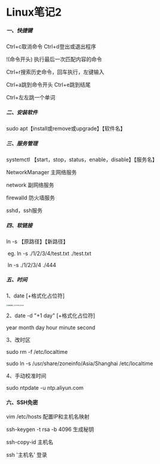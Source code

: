 # Linux笔记2

##### 一、快捷键

Ctrl+c取消命令  Ctrl+d登出或退出程序  

!(命令开头) 执行最后一次匹配内容的命令  

Ctrl+r搜索历史命令，回车执行，左键输入

Ctrl+a跳到命令开头  Ctrl+e跳到结尾

Ctrl+左左跳一个单词

##### 二、安装软件

sudo apt【install或remove或upgrade】【软件名】

##### 三、服务管理

systemctl 【start，stop，status，enable，disable】【服务名】

NetworkManager 主网络服务

network 副网络服务

firewalld 防火墙服务

sshd，ssh服务 

##### 四、软链接

ln -s 【原路径】【新路径】

​	eg. ln -s ./1/2/3/4/test.txt ./test.txt

​	      ln -s ./1/2/3/4 ./444

##### 五、时间

1、date [+格式化占位符]

<img src="C:\Users\13637\Pictures\Screenshots\屏幕截图_20221118_195351.png" alt="屏幕截图_20221118_195351" style="zoom:25%;" />

2、date -d "+1 day" [+格式化占位符]

year month day hour minute second 

3、改时区

sudo rm -f /etc/localtime

sudo ln -s /usr/share/zoneinfo/Asia/Shanghai /etc/localtime

4、手动校准时间

sudo ntpdate -u ntp.aliyun.com

#### 六、SSH免密

vim /etc/hosts 配置IP和主机名映射

ssh-keygen -t rsa -b 4096 生成秘钥

ssh-copy-id 主机名

ssh '主机名' 登录





